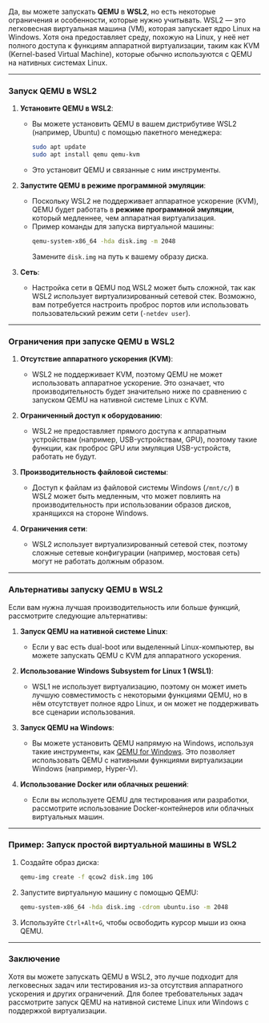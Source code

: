 
Да, вы можете запускать **QEMU** в **WSL2**, но есть некоторые ограничения и особенности, которые нужно учитывать. WSL2 — это легковесная виртуальная машина (VM), которая запускает ядро Linux на Windows. Хотя она предоставляет среду, похожую на Linux, у неё нет полного доступа к функциям аппаратной виртуализации, таким как KVM (Kernel-based Virtual Machine), которые обычно используются с QEMU на нативных системах Linux.

---

### **Запуск QEMU в WSL2**
1. **Установите QEMU в WSL2**:
   - Вы можете установить QEMU в вашем дистрибутиве WSL2 (например, Ubuntu) с помощью пакетного менеджера:
     ```bash
     sudo apt update
     sudo apt install qemu qemu-kvm
     ```
   - Это установит QEMU и связанные с ним инструменты.

2. **Запустите QEMU в режиме программной эмуляции**:
   - Поскольку WSL2 не поддерживает аппаратное ускорение (KVM), QEMU будет работать в **режиме программной эмуляции**, который медленнее, чем аппаратная виртуализация.
   - Пример команды для запуска виртуальной машины:
     ```bash
     qemu-system-x86_64 -hda disk.img -m 2048
     ```
     Замените `disk.img` на путь к вашему образу диска.

3. **Сеть**:
   - Настройка сети в QEMU под WSL2 может быть сложной, так как WSL2 использует виртуализированный сетевой стек. Возможно, вам потребуется настроить проброс портов или использовать пользовательский режим сети (`-netdev user`).

---

### **Ограничения при запуске QEMU в WSL2**
1. **Отсутствие аппаратного ускорения (KVM)**:
   - WSL2 не поддерживает KVM, поэтому QEMU не может использовать аппаратное ускорение. Это означает, что производительность будет значительно ниже по сравнению с запуском QEMU на нативной системе Linux с KVM.

2. **Ограниченный доступ к оборудованию**:
   - WSL2 не предоставляет прямого доступа к аппаратным устройствам (например, USB-устройствам, GPU), поэтому такие функции, как проброс GPU или эмуляция USB-устройств, работать не будут.

3. **Производительность файловой системы**:
   - Доступ к файлам из файловой системы Windows (`/mnt/c/`) в WSL2 может быть медленным, что может повлиять на производительность при использовании образов дисков, хранящихся на стороне Windows.

4. **Ограничения сети**:
   - WSL2 использует виртуализированный сетевой стек, поэтому сложные сетевые конфигурации (например, мостовая сеть) могут не работать должным образом.

---

### **Альтернативы запуску QEMU в WSL2**
Если вам нужна лучшая производительность или больше функций, рассмотрите следующие альтернативы:

1. **Запуск QEMU на нативной системе Linux**:
   - Если у вас есть dual-boot или выделенный Linux-компьютер, вы можете запускать QEMU с KVM для аппаратного ускорения.

2. **Использование Windows Subsystem for Linux 1 (WSL1)**:
   - WSL1 не использует виртуализацию, поэтому он может иметь лучшую совместимость с некоторыми функциями QEMU, но в нём отсутствует полное ядро Linux, и он может не поддерживать все сценарии использования.

3. **Запуск QEMU на Windows**:
   - Вы можете установить QEMU напрямую на Windows, используя такие инструменты, как [QEMU for Windows](https://qemu.weilnetz.de/w64/). Это позволяет использовать QEMU с нативными функциями виртуализации Windows (например, Hyper-V).

4. **Использование Docker или облачных решений**:
   - Если вы используете QEMU для тестирования или разработки, рассмотрите использование Docker-контейнеров или облачных виртуальных машин.

---

### **Пример: Запуск простой виртуальной машины в WSL2**
1. Создайте образ диска:
   ```bash
   qemu-img create -f qcow2 disk.img 10G
   ```

2. Запустите виртуальную машину с помощью QEMU:
   ```bash
   qemu-system-x86_64 -hda disk.img -cdrom ubuntu.iso -m 2048
   ```

3. Используйте `Ctrl+Alt+G`, чтобы освободить курсор мыши из окна QEMU.

---

### **Заключение**
Хотя вы можете запускать QEMU в WSL2, это лучше подходит для легковесных задач или тестирования из-за отсутствия аппаратного ускорения и других ограничений. Для более требовательных задач рассмотрите запуск QEMU на нативной системе Linux или Windows с поддержкой виртуализации. 
